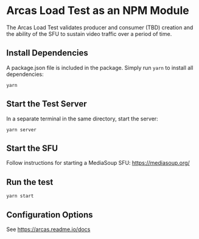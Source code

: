 # Arcas Load Test as an NPM Module

The Arcas Load Test validates producer and consumer (TBD) creation and the ability of the SFU to sustain video traffic over a period of time.

## Install Dependencies
A package.json file is included in the package.  Simply run `yarn` to install all dependencies:

```shell
yarn
```

## Start the Test Server
In a separate terminal in the same directory, start the server:

```shell
yarn server
```
## Start the SFU
Follow instructions for starting a MediaSoup SFU: https://mediasoup.org/

## Run the test
```shell
yarn start
```

## Configuration Options
See https://arcas.readme.io/docs